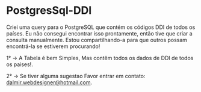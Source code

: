 # PostgresSql-DDI

Criei uma query para o PostgreSQL que contém os códigos DDI de todos os países. Eu não consegui encontrar isso prontamente, então tive que criar a consulta manualmente. Estou compartilhando-a para que outros possam encontrá-la se estiverem procurando!

1° -> A Tabela é bem Simples, Mas contêm todos os dados de DDI de todos os paises!.

2° -> Se tiver alguma sugestao Favor entrar em contato: dalmir.webdesigner@hotmail.com.
